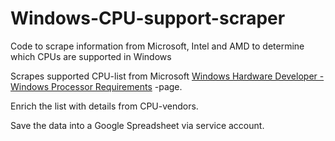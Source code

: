 # Windows-CPU-support-scraper
Code to scrape information from Microsoft, Intel and AMD to determine which CPUs are supported in Windows

Scrapes supported CPU-list from Microsoft [Windows Hardware Developer - Windows Processor Requirements](https://docs.microsoft.com/en-us/windows-hardware/design/minimum/windows-processor-requirements) -page.

Enrich the list with details from CPU-vendors.

Save the data into a Google Spreadsheet via service account.
